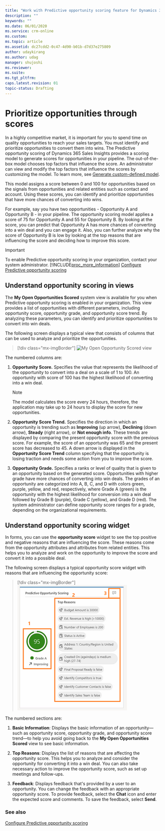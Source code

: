 ```yaml
---
title: "Work with Predictive opportunity scoring feature for Dynamics 365 Sales  | MicrosoftDocs"
description: ""
keywords: ""
ms.date: 06/01/2020
ms.service: crm-online
ms.custom: 
ms.topic: article
ms.assetid: dc27cdd2-0c47-4d90-b01b-d7d37e275809
author: udaykirang
ms.author: udag
manager: shujoshi
ms.reviewer: 
ms.suite: 
ms.tgt_pltfrm: 
caps.latest.revision: 01
topic-status: Drafting
---
```


# Prioritize opportunities through scores

In a highly competitive market, it is important for you to spend time on quality opportunities to reach your sales targets. You must identify and prioritize opportunities to convert them into wins. The Predictive opportunity scoring of Dynamics 365 Sales Insights provides a scoring model to generate scores for opportunities in your pipeline. The out-of-the-box model chooses top factors that influence the score. An administrator can view and modify the top factors that influence the scores by customizing the model. To learn more, see [Generate custom-defined model](configure-predictive-opportunity-scoring.md#generate-custom-defined-model).

This model assigns a score between 0 and 100 for opportunities based on the signals from opportunities and related entities such as contact and account. Using these scores, you can identify and prioritize opportunities that have more chances of converting into wins. 

For example, say you have two opportunities - Opportunity A and Opportunity B - in your pipeline. The opportunity scoring model applies a score of 75 for Opportunity A and 55 for Opportunity B. By looking at the score, you can predict that Opportunity A has more chances of converting into a win deal and you can engage it. Also, you can further analyze why the score of Opportunity B is low by looking at the top reasons that are influencing the score and deciding how to improve this score.

> [!IMPORTANT]
> To enable Predictive opportunity scoring in your organization, contact your system administrator.
> [!INCLUDE[proc_more_information](../includes/proc-more-information.md)] [Configure Predictive opportunity scoring](configure-predictive-opportunity-scoring.md)

## Understand opportunity scoring in views

The **My Open Opportunities Scored** system view is available for you when Predictive opportunity scoring is enabled in your organization. This view provides a list of opportunities with different parameters, including opportunity score, opportunity grade, and opportunity score trend. By analyzing these parameters, you can identify and prioritize opportunities to convert into win deals.

The following screen displays a typical view that consists of columns that can be used to analyze and prioritize the opportunities.

> [!div class="mx-imgBorder"]
> ![My Open Opportunity Scored view](media/my-open-opportunity-score-view.png "My Open Opportunity Scored view")

The numbered columns are:

1. **Opportunity Score.** Specifies the value that represents the likelihood of the opportunity to convert into a deal on a scale of 1 to 100. An opportunity with score of 100 has the highest likelihood of converting into a win deal.

    >[!NOTE]
    >The model calculates the score every 24 hours, therefore, the application may take up to 24 hours to display the score for new opportunities.

1. **Opportunity Score Trend.** Specifies the direction in which an opportunity is trending such as **Improving** (up arrow), **Declining** (down arrow), **Steady** (right arrow), or **Not enough info**. These trends are displayed by comparing the present opportunity score with the previous score. For example, the score of an opportunity was 65 and the present score has decreased to 45. A down arrow is displayed in the **Opportunity Score Trend** column specifying that the opportunity is losing traction and needs some action from you to improve the score.

1. **Opportunity Grade.** Specifies a ranks or level of quality that is given to an opportunity based on the generated score. Opportunities with higher grade have more chances of converting into win deals. The grades of an opportunity are categorized into A, B, C, and D with colors green, purple, yellow, and red, respectively, where Grade A (green) is the opportunity with the highest likelihood for conversion into a win deal followed by Grade B (purple), Grade C (yellow), and Grade D (red). The system administrator can define opportunity score ranges for a grade, depending on the organizational requirements. 


## Understand opportunity scoring widget

In forms, you can use the **opportunity score** widget to see the top positive and negative reasons that are influencing the score. These reasons come from the opportunity attributes and attributes from related entities. This helps you to analyze and work on the opportunity to improve the score and convert it into a possible deal.

The following screen displays a typical opportunity score widget with reasons that are influencing the opportunity score:

> [!div class="mx-imgBorder"]
> ![Predictive opportunity score widget](media/predictive-opportunity-scoring-widget-v1.png "Predictive opportunity score widget")

The numbered sections are:

1. **Basic Information**: Displays the basic information of an opportunity—such as opportunity score, opportunity grade, and opportunity score trend—to help you avoid going back to the **My Open Opportunities Scored** view to see basic information.

2. **Top Reasons**: Displays the list of reasons that are affecting the opportunity score. This helps you to analyze and consider the opportunity for converting it into a win deal. You can also take necessary action to improve the opportunity score, such as set up meetings and follow-ups.

3. **Feedback**: Displays feedback that's provided by a user to an opportunity. You can change the feedback with an appropriate opportunity score. To provide feedback, select the **Chat** icon and enter the expected score and comments. To save the feedback, select **Send**.


### See also

[Configure Predictive opportunity scoring](configure-predictive-opportunity-scoring.md)
